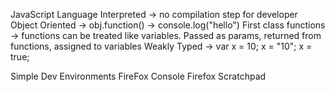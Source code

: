 JavaScript Language
Interpreted -> no compilation step for developer
Object Oriented -> obj.function() -> console.log("hello")
First class functions -> functions can be treated like variables. Passed as params, returned from functions, assigned to variables
Weakly Typed -> var x = 10; x = "10"; x = true;

Simple Dev Environments
    FireFox Console
    Firefox Scratchpad

